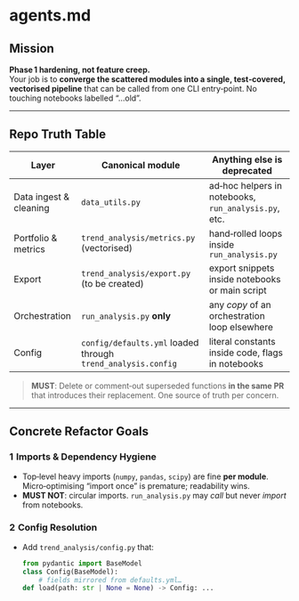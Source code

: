 # agents.md
## Mission
**Phase 1 hardening, not feature creep.**  
Your job is to **converge the scattered modules into a single, test‑covered, vectorised pipeline** that can be called from one CLI entry‑point. No touching notebooks labelled “…old”.

---

## Repo Truth Table
| Layer | Canonical module | Anything else is **deprecated** |
|-------|------------------|---------------------------------|
| Data ingest & cleaning | `data_utils.py` | ad‑hoc helpers in notebooks, `run_analysis.py`, etc. |
| Portfolio & metrics | `trend_analysis/metrics.py` (vectorised) | hand‑rolled loops inside `run_analysis.py` |
| Export | `trend_analysis/export.py` (to be created) | export snippets inside notebooks or main script |
| Orchestration | `run_analysis.py` **only** | any _copy_ of an orchestration loop elsewhere |
| Config | `config/defaults.yml` loaded through `trend_analysis.config` | literal constants inside code, flags in notebooks |

> **MUST**: Delete or comment‑out superseded functions **in the same PR** that introduces their replacement. One source of truth per concern.

---

## Concrete Refactor Goals

### 1  Imports & Dependency Hygiene
* Top‑level heavy imports (`numpy`, `pandas`, `scipy`) are fine **per module**.  
  Micro‑optimising “import once” is premature; readability wins.
* **MUST NOT**: circular imports. `run_analysis.py` may *call* but never *import* from notebooks.

### 2  Config Resolution
* Add `trend_analysis/config.py` that:
  ```python
  from pydantic import BaseModel
  class Config(BaseModel):
      # fields mirrored from defaults.yml…
  def load(path: str | None = None) -> Config: ...
